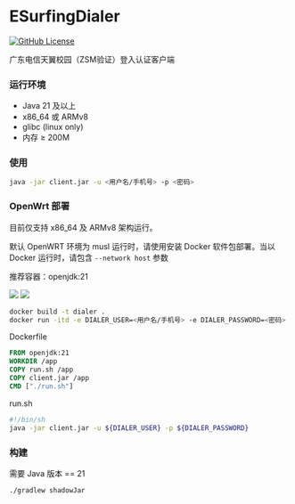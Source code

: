 # ESurfingDialer
[![GitHub License](https://img.shields.io/github/license/Rsplwe/ESurfingDialer?style=flat-square)](https://github.com/Rsplwe/ESurfingDialer/blob/main/LICENSE)

广东电信天翼校园（ZSM验证）登入认证客户端

### 运行环境
* Java 21 及以上
* x86_64 或 ARMv8
* glibc (linux only)
* 内存 ≥ 200M

### 使用
```bash
java -jar client.jar -u <用户名/手机号> -p <密码>
````

### OpenWrt 部署
目前仅支持 x86_64 及 ARMv8 架构运行。

默认 OpenWRT 环境为 musl 运行时，请使用安装 Docker 软件包部署。当以 Docker 运行时，请包含 `--network host` 参数

推荐容器：openjdk:21

![](imgs/01.png)
![](imgs/02.png)

```bash
docker build -t dialer .
docker run -itd -e DIALER_USER=<用户名/手机号> -e DIALER_PASSWORD=<密码> --name dialer-client --network host --restart=always dialer
```

Dockerfile
```dockerfile
FROM openjdk:21
WORKDIR /app
COPY run.sh /app
COPY client.jar /app
CMD ["./run.sh"]
```
run.sh
```bash
#!/bin/sh
java -jar client.jar -u ${DIALER_USER} -p ${DIALER_PASSWORD}
```


### 构建
需要 Java 版本 == 21
```bash
./gradlew shadowJar
```

